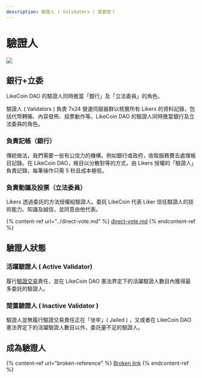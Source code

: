 ```yaml
---
description: 驗證人 ( Validators ) 是甚麼？
---
```


# 驗證人

![](../../../.gitbook/assets/LikeCoin\_AD78\_PostList\_1213.png)

## 銀行+立委 <a href="#bank-legco" id="bank-legco"></a>

LikeCoin DAO 的驗證人同時擔當「銀行」及「立法委員」的角色。

驗證人 ( Validators ) 負責 7x24 營運伺服器群以核實所有 Likers 的資料記錄，包括代幣轉賬、內容發佈、投票動作等。LikeCoin DAO 的驗證人同時擔當銀行及立法委員的角色。

### **負責記帳（銀行）**

傳統做法，我們需要一些有公信力的機構，例如銀行或政府，收取服務費去處理帳目記錄。在 LikeCoin DAO，帳目以分散對等的方式，由 Likers 授權的「驗證人」負責記錄，每筆操作只需 5 秒且成本極低。

### **負責動議及投票（立法委員）**

Likers 透過委託的方法授權給驗證人。委託 LikeCoin 代表 Liker 信任驗證人的技術能力、知識及誠信，並同意由他代表。

{% content-ref url="../direct-vote.md" %}
[direct-vote.md](../direct-vote.md)
{% endcontent-ref %}

## 驗證人狀態 <a href="#status" id="status"></a>

### 活躍驗證人 ( Active Validator)&#x20;

履行[驗證交易](../../../user-guide/background.md#9e68)責任，並在 LikeCoin DAO 憲法界定下的活躍驗證人數目內獲得最多委託的驗證人。

### 閒置驗證人 ( Inactive Validator )

驗證人並無履行驗證交易責任正在「坐牢」( Jailed ) ，又或者在 LikeCoin DAO 憲法界定下的活躍驗證人數目以外，委託量不足的驗證人。

## 成為驗證人

{% content-ref url="broken-reference" %}
[Broken link](broken-reference)
{% endcontent-ref %}
